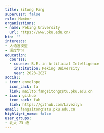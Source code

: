 ```yaml
---
title: Sitong Fang
superuser: false
role: Member
organizations:
- name: Peking University
  url: https://www.pku.edu.cn/
bio: ''
interests:
- 大语言模型
- 深度学习
education:
  courses:
  - course: B.E. in Artificial Intelligence
    institution: Peking University
    year: 2023-2027
social:
- icon: envelope
  icon_pack: fa
  link: mailto:fangsitong@stu.pku.edu.cn
- icon: github
  icon_pack: fab
  link: https://github.com/Lavezlyn
email: fangsitong@stu.pku.edu.cn
highlight_name: false
user_groups:
- 北大 23 级
---
```

